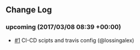 ## Change Log

### upcoming (2017/03/08 08:39 +00:00)
- [#1](https://github.com/GFG/gfg-gpe-frontend/pull/1) CI-CD scipts and travis config (@lossingalex)